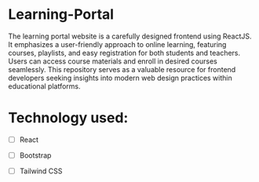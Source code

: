 # Learning-Portal

The learning portal website is a carefully designed frontend using ReactJS. It emphasizes a user-friendly approach to online learning, featuring courses, playlists, and easy registration for both students and teachers. Users can access course materials and enroll in desired courses seamlessly. This repository serves as a valuable resource for frontend developers seeking insights into modern web design practices within educational platforms.

# Technology used:

- [ ] React
- [ ] Bootstrap
- [ ] Tailwind CSS

